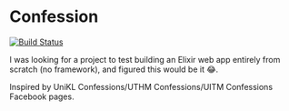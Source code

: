 # Confession

[![Build Status](https://ci.127labs.com/api/badges/127labs/confession/status.svg)](https://ci.127labs.com/127labs/confession)

I was looking for a project to test building an Elixir web app entirely from scratch (no framework), and figured this would be it 😂.

Inspired by UniKL Confessions/UTHM Confessions/UITM Confessions Facebook pages.
